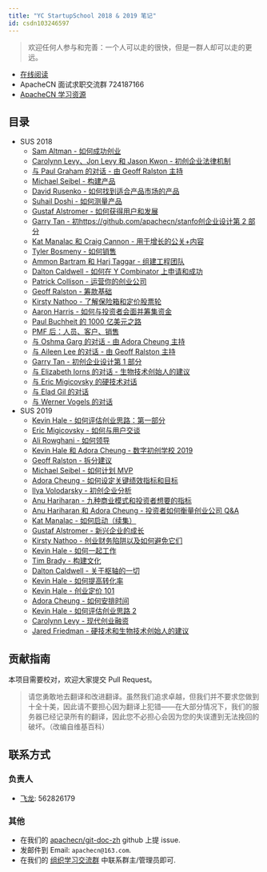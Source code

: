 ```yaml
---
title: "YC StartupSchool 2018 & 2019 笔记"
id: csdn103246597
---
```


> 欢迎任何人参与和完善：一个人可以走的很快，但是一群人却可以走的更远。

*   [在线阅读](http://cs183.apachecn.org)
*   ApacheCN 面试求职交流群 724187166
*   [ApacheCN 学习资源](http://www.apachecn.org/)

## 目录

*   SUS 2018
    *   [Sam Altman - 如何成功创业](https://github.com/apachecn/stanford-cs183-notes/blob/master/docs/sus2018/1.md)
    *   [Carolynn Levy、Jon Levy 和 Jason Kwon - 初创企业法律机制](https://github.com/apachecn/stanford-cs183-notes/blob/master/docs/sus2018/2.md)
    *   [与 Paul Graham 的对话 - 由 Geoff Ralston 主持](https://github.com/apachecn/stanford-cs183-notes/blob/master/docs/sus2018/3.md)
    *   [Michael Seibel - 构建产品](https://github.com/apachecn/stanford-cs183-notes/blob/master/docs/sus2018/4.md)
    *   [David Rusenko - 如何找到适合产品市场的产品](https://github.com/apachecn/stanford-cs183-notes/blob/master/docs/sus2018/5.md)
    *   [Suhail Doshi - 如何测量产品](https://github.com/apachecn/stanford-cs183-notes/blob/master/docs/sus2018/6.md)
    *   [Gustaf Alstromer - 如何获得用户和发展](https://github.com/apachecn/stanford-cs183-notes/blob/master/docs/sus2018/7.md)
    *   [Garry Tan - 初https://github.com/apachecn/stanfo创企业设计第 2 部分](rd-cs183-notes/blob/master/docs/sus2018/8.md)
    *   [Kat Manalac 和 Craig Cannon - 用于增长的公关+内容](https://github.com/apachecn/stanford-cs183-notes/blob/master/docs/sus2018/9.md)
    *   [Tyler Bosmeny - 如何销售](https://github.com/apachecn/stanford-cs183-notes/blob/master/docs/sus2018/10.md)
    *   [Ammon Bartram 和 Harj Taggar - 组建工程团队](https://github.com/apachecn/stanford-cs183-notes/blob/master/docs/sus2018/11.md)
    *   [Dalton Caldwell - 如何在 Y Combinator 上申请和成功](https://github.com/apachecn/stanford-cs183-notes/blob/master/docs/sus2018/12.md)
    *   [Patrick Collison - 运营你的创业公司](https://github.com/apachecn/stanford-cs183-notes/blob/master/docs/sus2018/13.md)
    *   [Geoff Ralston - 筹款基础](https://github.com/apachecn/stanford-cs183-notes/blob/master/docs/sus2018/14.md)
    *   [Kirsty Nathoo - 了解保险箱和定价股票轮](https://github.com/apachecn/stanford-cs183-notes/blob/master/docs/sus2018/15.md)
    *   [Aaron Harris - 如何与投资者会面并筹集资金](https://github.com/apachecn/stanford-cs183-notes/blob/master/docs/sus2018/16.md)
    *   [Paul Buchheit 的 1000 亿美元之路](https://github.com/apachecn/stanford-cs183-notes/blob/master/docs/sus2018/17.md)
    *   [PMF 后：人员、客户、销售](https://github.com/apachecn/stanford-cs183-notes/blob/master/docs/sus2018/18.md)
    *   [与 Oshma Garg 的对话 - 由 Adora Cheung 主持](https://github.com/apachecn/stanford-cs183-notes/blob/master/docs/sus2018/19.md)
    *   [与 Aileen Lee 的对话 - 由 Geoff Ralston 主持](https://github.com/apachecn/stanford-cs183-notes/blob/master/docs/sus2018/20.md)
    *   [Garry Tan - 初创企业设计第 1 部分](https://github.com/apachecn/stanford-cs183-notes/blob/master/docs/sus2018/21.md)
    *   [与 Elizabeth Iorns 的对话 - 生物技术创始人的建议](https://github.com/apachecn/stanford-cs183-notes/blob/master/docs/sus2018/22.md)
    *   [与 Eric Migicovsky 的硬技术对话](https://github.com/apachecn/stanford-cs183-notes/blob/master/docs/sus2018/23.md)
    *   [与 Elad Gil 的对话](https://github.com/apachecn/stanford-cs183-notes/blob/master/docs/sus2018/24.md)
    *   [与 Werner Vogels 的对话](https://github.com/apachecn/stanford-cs183-notes/blob/master/docs/sus2018/25.md)
*   SUS 2019
    *   [Kevin Hale - 如何评估创业思路：第一部分](https://github.com/apachecn/stanford-cs183-notes/blob/master/docs/sus2019/1-1.md)
    *   [Eric Migicovsky - 如何与用户交谈](https://github.com/apachecn/stanford-cs183-notes/blob/master/docs/sus2019/1-2.md)
    *   [Ali Rowghani - 如何领导](https://github.com/apachecn/stanford-cs183-notes/blob/master/docs/sus2019/10-1.md)
    *   [Kevin Hale 和 Adora Cheung - 数字初创学校 2019](https://github.com/apachecn/stanford-cs183-notes/blob/master/docs/sus2019/10-2.md)
    *   [Geoff Ralston - 拆分建议](https://github.com/apachecn/stanford-cs183-notes/blob/master/docs/sus2019/10-3.md)
    *   [Michael Seibel - 如何计划 MVP](https://github.com/apachecn/stanford-cs183-notes/blob/master/docs/sus2019/2-1.md)
    *   [Adora Cheung - 如何设定关键绩效指标和目标](https://github.com/apachecn/stanford-cs183-notes/blob/master/docs/sus2019/2-2.md)
    *   [Ilya Volodarsky - 初创企业分析](https://github.com/apachecn/stanford-cs183-notes/blob/master/docs/sus2019/2-3.md)
    *   [Anu Hariharan - 九种商业模式和投资者想要的指标](https://github.com/apachecn/stanford-cs183-notes/blob/master/docs/sus2019/3-1.md)
    *   [Anu Hariharan 和 Adora Cheung - 投资者如何衡量创业公司 Q&A](https://github.com/apachecn/stanford-cs183-notes/blob/master/docs/sus2019/3-2.md)
    *   [Kat Manalac - 如何启动（续集）](https://github.com/apachecn/stanford-cs183-notes/blob/master/docs/sus2019/4-1.md)
    *   [Gustaf Alstromer - 新兴企业的成长](https://github.com/apachecn/stanford-cs183-notes/blob/master/docs/sus2019/4-2.md)
    *   [Kirsty Nathoo - 创业财务陷阱以及如何避免它们](https://github.com/apachecn/stanford-cs183-notes/blob/master/docs/sus2019/5-1.md)
    *   [Kevin Hale - 如何一起工作](https://github.com/apachecn/stanford-cs183-notes/blob/master/docs/sus2019/5-2.md)
    *   [Tim Brady - 构建文化](https://github.com/apachecn/stanford-cs183-notes/blob/master/docs/sus2019/6-1.md)
    *   [Dalton Caldwell - 关于枢轴的一切](https://github.com/apachecn/stanford-cs183-notes/blob/master/docs/sus2019/6-2.md)
    *   [Kevin Hale - 如何提高转化率](https://github.com/apachecn/stanford-cs183-notes/blob/master/docs/sus2019/7-1.md)
    *   [Kevin Hale - 创业定价 101](https://github.com/apachecn/stanford-cs183-notes/blob/master/docs/sus2019/7-2.md)
    *   [Adora Cheung - 如何安排时间](https://github.com/apachecn/stanford-cs183-notes/blob/master/docs/sus2019/8-1.md)
    *   [Kevin Hale - 如何评估创业思路 2](https://github.com/apachecn/stanford-cs183-notes/blob/master/docs/sus2019/8-2.md)
    *   [Carolynn Levy - 现代创业融资](https://github.com/apachecn/stanford-cs183-notes/blob/master/docs/sus2019/9-1.md)
    *   [Jared Friedman - 硬技术和生物技术创始人的建议](https://github.com/apachecn/stanford-cs183-notes/blob/master/docs/sus2019/9-2.md)

## 贡献指南

本项目需要校对，欢迎大家提交 Pull Request。

> 请您勇敢地去翻译和改进翻译。虽然我们追求卓越，但我们并不要求您做到十全十美，因此请不要担心因为翻译上犯错——在大部分情况下，我们的服务器已经记录所有的翻译，因此您不必担心会因为您的失误遭到无法挽回的破坏。（改编自维基百科）

## 联系方式

### 负责人

*   [飞龙](https://github.com/wizardforcel): 562826179

### 其他

*   在我们的 [apachecn/git-doc-zh](https://github.com/apachecn/git-doc-zh) github 上提 issue.
*   发邮件到 Email: `apachecn@163.com`.
*   在我们的 [组织学习交流群](http://www.apachecn.org/organization/348.html) 中联系群主/管理员即可.